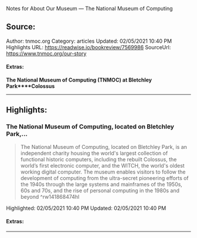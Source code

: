 Notes for About Our Museum — The National Museum of Computing

## Source:
Author: tnmoc.org
Category: articles
Updated: 02/05/2021 10:40 PM
Highlights URL: https://readwise.io/bookreview/7569986
SourceUrl: https://www.tnmoc.org/our-story


#### Extras:
**The National Museum of Computing (TNMOC) at Bletchley Park****Colossus**



 
-----
 ## Highlights:

### The National Museum of Computing, located on Bletchley Park,...
>The National Museum of Computing, located on Bletchley Park, is an independent charity housing the world's largest collection of functional historic computers, including the rebuilt Colossus, the world’s first electronic computer, and the WITCH, the world's oldest working digital computer. The museum enables visitors to follow the development of computing from the ultra-secret pioneering efforts of the 1940s through the large systems and mainframes of the 1950s, 60s and 70s, and the rise of personal computing in the 1980s and beyond ^rw141868474hl


Highlighted: 02/05/2021 10:40 PM
Updated: 02/05/2021 10:40 PM


#### Extras:





------

